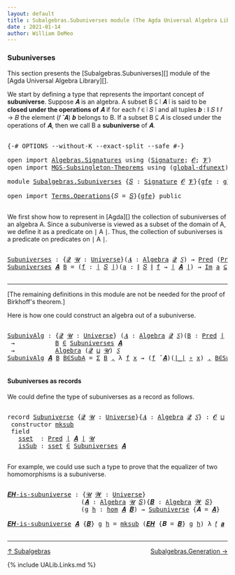 ```yaml
---
layout: default
title : Subalgebras.Subuniverses module (The Agda Universal Algebra Library)
date : 2021-01-14
author: William DeMeo
---
```


### <a id="subuniverses">Subuniverses</a>

This section presents the [Subalgebras.Subuniverses][] module of the [Agda Universal Algebra Library][].

We start by defining a type that represents the important concept of **subuniverse**. Suppose 𝑨 is an algebra.  A subset B ⊆ ∣ 𝑨 ∣ is said to be **closed under the operations of** 𝑨 if for each 𝑓 ∈ ∣ 𝑆 ∣ and all tuples 𝒃 : ∥ 𝑆 ∥ 𝑓 → 𝐵 the element (𝑓 ̂ 𝑨) 𝒃 belongs to B. If a subset B ⊆ 𝐴 is closed under the operations of 𝑨, then we call B a **subuniverse** of 𝑨.

<pre class="Agda">

<a id="672" class="Symbol">{-#</a> <a id="676" class="Keyword">OPTIONS</a> <a id="684" class="Pragma">--without-K</a> <a id="696" class="Pragma">--exact-split</a> <a id="710" class="Pragma">--safe</a> <a id="717" class="Symbol">#-}</a>

<a id="722" class="Keyword">open</a> <a id="727" class="Keyword">import</a> <a id="734" href="Algebras.Signatures.html" class="Module">Algebras.Signatures</a> <a id="754" class="Keyword">using</a> <a id="760" class="Symbol">(</a><a id="761" href="Algebras.Signatures.html#1299" class="Function">Signature</a><a id="770" class="Symbol">;</a> <a id="772" href="Prelude.Preliminaries.html#5600" class="Generalizable">𝓞</a><a id="773" class="Symbol">;</a> <a id="775" href="Universes.html#262" class="Generalizable">𝓥</a><a id="776" class="Symbol">)</a>
<a id="778" class="Keyword">open</a> <a id="783" class="Keyword">import</a> <a id="790" href="MGS-Subsingleton-Theorems.html" class="Module">MGS-Subsingleton-Theorems</a> <a id="816" class="Keyword">using</a> <a id="822" class="Symbol">(</a><a id="823" href="MGS-Subsingleton-Theorems.html#3468" class="Function">global-dfunext</a><a id="837" class="Symbol">)</a>

<a id="840" class="Keyword">module</a> <a id="847" href="Subalgebras.Subuniverses.html" class="Module">Subalgebras.Subuniverses</a> <a id="872" class="Symbol">{</a><a id="873" href="Subalgebras.Subuniverses.html#873" class="Bound">𝑆</a> <a id="875" class="Symbol">:</a> <a id="877" href="Algebras.Signatures.html#1299" class="Function">Signature</a> <a id="887" href="Prelude.Preliminaries.html#5600" class="Generalizable">𝓞</a> <a id="889" href="Universes.html#262" class="Generalizable">𝓥</a><a id="890" class="Symbol">}{</a><a id="892" href="Subalgebras.Subuniverses.html#892" class="Bound">gfe</a> <a id="896" class="Symbol">:</a> <a id="898" href="MGS-Subsingleton-Theorems.html#3468" class="Function">global-dfunext</a><a id="912" class="Symbol">}</a> <a id="914" class="Keyword">where</a>

<a id="921" class="Keyword">open</a> <a id="926" class="Keyword">import</a> <a id="933" href="Terms.Operations.html" class="Module">Terms.Operations</a><a id="949" class="Symbol">{</a><a id="950" class="Argument">𝑆</a> <a id="952" class="Symbol">=</a> <a id="954" href="Subalgebras.Subuniverses.html#873" class="Bound">𝑆</a><a id="955" class="Symbol">}{</a><a id="957" href="Subalgebras.Subuniverses.html#892" class="Bound">gfe</a><a id="960" class="Symbol">}</a> <a id="962" class="Keyword">public</a>

</pre>

We first show how to represent in [Agda][] the collection of subuniverses of an algebra A.  Since a subuniverse is viewed as a subset of the domain of A, we define it as a predicate on ∣ A ∣.  Thus, the collection of subuniverses is a predicate on predicates on ∣ A ∣.

<pre class="Agda">

<a id="Subuniverses"></a><a id="1266" href="Subalgebras.Subuniverses.html#1266" class="Function">Subuniverses</a> <a id="1279" class="Symbol">:</a> <a id="1281" class="Symbol">{</a><a id="1282" href="Subalgebras.Subuniverses.html#1282" class="Bound">𝓠</a> <a id="1284" href="Subalgebras.Subuniverses.html#1284" class="Bound">𝓤</a> <a id="1286" class="Symbol">:</a> <a id="1288" href="Agda.Primitive.html#423" class="Function">Universe</a><a id="1296" class="Symbol">}(</a><a id="1298" href="Subalgebras.Subuniverses.html#1298" class="Bound">𝑨</a> <a id="1300" class="Symbol">:</a> <a id="1302" href="Algebras.Algebras.html#694" class="Function">Algebra</a> <a id="1310" href="Subalgebras.Subuniverses.html#1282" class="Bound">𝓠</a> <a id="1312" href="Subalgebras.Subuniverses.html#873" class="Bound">𝑆</a><a id="1313" class="Symbol">)</a> <a id="1315" class="Symbol">→</a> <a id="1317" href="Relations.Unary.html#1062" class="Function">Pred</a> <a id="1322" class="Symbol">(</a><a id="1323" href="Relations.Unary.html#1062" class="Function">Pred</a> <a id="1328" href="Prelude.Preliminaries.html#13569" class="Function Operator">∣</a> <a id="1330" href="Subalgebras.Subuniverses.html#1298" class="Bound">𝑨</a> <a id="1332" href="Prelude.Preliminaries.html#13569" class="Function Operator">∣</a> <a id="1334" href="Subalgebras.Subuniverses.html#1284" class="Bound">𝓤</a><a id="1335" class="Symbol">)</a> <a id="1337" class="Symbol">(</a><a id="1338" href="Subalgebras.Subuniverses.html#887" class="Bound">𝓞</a> <a id="1340" href="Agda.Primitive.html#636" class="Function Operator">⊔</a> <a id="1342" href="Subalgebras.Subuniverses.html#889" class="Bound">𝓥</a> <a id="1344" href="Agda.Primitive.html#636" class="Function Operator">⊔</a> <a id="1346" href="Subalgebras.Subuniverses.html#1282" class="Bound">𝓠</a> <a id="1348" href="Agda.Primitive.html#636" class="Function Operator">⊔</a> <a id="1350" href="Subalgebras.Subuniverses.html#1284" class="Bound">𝓤</a><a id="1351" class="Symbol">)</a>
<a id="1353" href="Subalgebras.Subuniverses.html#1266" class="Function">Subuniverses</a> <a id="1366" href="Subalgebras.Subuniverses.html#1366" class="Bound">𝑨</a> <a id="1368" href="Subalgebras.Subuniverses.html#1368" class="Bound">B</a> <a id="1370" class="Symbol">=</a> <a id="1372" class="Symbol">(</a><a id="1373" href="Subalgebras.Subuniverses.html#1373" class="Bound">f</a> <a id="1375" class="Symbol">:</a> <a id="1377" href="Prelude.Preliminaries.html#13569" class="Function Operator">∣</a> <a id="1379" href="Subalgebras.Subuniverses.html#873" class="Bound">𝑆</a> <a id="1381" href="Prelude.Preliminaries.html#13569" class="Function Operator">∣</a><a id="1382" class="Symbol">)(</a><a id="1384" href="Subalgebras.Subuniverses.html#1384" class="Bound">a</a> <a id="1386" class="Symbol">:</a> <a id="1388" href="Prelude.Preliminaries.html#13647" class="Function Operator">∥</a> <a id="1390" href="Subalgebras.Subuniverses.html#873" class="Bound">𝑆</a> <a id="1392" href="Prelude.Preliminaries.html#13647" class="Function Operator">∥</a> <a id="1394" href="Subalgebras.Subuniverses.html#1373" class="Bound">f</a> <a id="1396" class="Symbol">→</a> <a id="1398" href="Prelude.Preliminaries.html#13569" class="Function Operator">∣</a> <a id="1400" href="Subalgebras.Subuniverses.html#1366" class="Bound">𝑨</a> <a id="1402" href="Prelude.Preliminaries.html#13569" class="Function Operator">∣</a><a id="1403" class="Symbol">)</a> <a id="1405" class="Symbol">→</a> <a id="1407" href="Relations.Unary.html#4436" class="Function Operator">Im</a> <a id="1410" href="Subalgebras.Subuniverses.html#1384" class="Bound">a</a> <a id="1412" href="Relations.Unary.html#4436" class="Function Operator">⊆</a> <a id="1414" href="Subalgebras.Subuniverses.html#1368" class="Bound">B</a> <a id="1416" class="Symbol">→</a> <a id="1418" class="Symbol">(</a><a id="1419" href="Subalgebras.Subuniverses.html#1373" class="Bound">f</a> <a id="1421" href="Algebras.Algebras.html#2844" class="Function Operator">̂</a> <a id="1423" href="Subalgebras.Subuniverses.html#1366" class="Bound">𝑨</a><a id="1424" class="Symbol">)</a> <a id="1426" href="Subalgebras.Subuniverses.html#1384" class="Bound">a</a> <a id="1428" href="Relations.Unary.html#2061" class="Function Operator">∈</a> <a id="1430" href="Subalgebras.Subuniverses.html#1368" class="Bound">B</a>

</pre>

-----------------------------------------

[The remaining definitions in this module are not be needed for the proof of Birkhoff's theorem.]


Here is how one could construct an algebra out of a subuniverse.

<pre class="Agda">

<a id="SubunivAlg"></a><a id="1668" href="Subalgebras.Subuniverses.html#1668" class="Function">SubunivAlg</a> <a id="1679" class="Symbol">:</a> <a id="1681" class="Symbol">{</a><a id="1682" href="Subalgebras.Subuniverses.html#1682" class="Bound">𝓠</a> <a id="1684" href="Subalgebras.Subuniverses.html#1684" class="Bound">𝓤</a> <a id="1686" class="Symbol">:</a> <a id="1688" href="Agda.Primitive.html#423" class="Function">Universe</a><a id="1696" class="Symbol">}</a> <a id="1698" class="Symbol">(</a><a id="1699" href="Subalgebras.Subuniverses.html#1699" class="Bound">𝑨</a> <a id="1701" class="Symbol">:</a> <a id="1703" href="Algebras.Algebras.html#694" class="Function">Algebra</a> <a id="1711" href="Subalgebras.Subuniverses.html#1682" class="Bound">𝓠</a> <a id="1713" href="Subalgebras.Subuniverses.html#873" class="Bound">𝑆</a><a id="1714" class="Symbol">)(</a><a id="1716" href="Subalgebras.Subuniverses.html#1716" class="Bound">B</a> <a id="1718" class="Symbol">:</a> <a id="1720" href="Relations.Unary.html#1062" class="Function">Pred</a> <a id="1725" href="Prelude.Preliminaries.html#13569" class="Function Operator">∣</a> <a id="1727" href="Subalgebras.Subuniverses.html#1699" class="Bound">𝑨</a> <a id="1729" href="Prelude.Preliminaries.html#13569" class="Function Operator">∣</a> <a id="1731" href="Subalgebras.Subuniverses.html#1684" class="Bound">𝓤</a><a id="1732" class="Symbol">)</a>
 <a id="1735" class="Symbol">→</a>           <a id="1747" href="Subalgebras.Subuniverses.html#1716" class="Bound">B</a> <a id="1749" href="Relations.Unary.html#2061" class="Function Operator">∈</a> <a id="1751" href="Subalgebras.Subuniverses.html#1266" class="Function">Subuniverses</a> <a id="1764" href="Subalgebras.Subuniverses.html#1699" class="Bound">𝑨</a>
 <a id="1767" class="Symbol">→</a>           <a id="1779" href="Algebras.Algebras.html#694" class="Function">Algebra</a> <a id="1787" class="Symbol">(</a><a id="1788" href="Subalgebras.Subuniverses.html#1682" class="Bound">𝓠</a> <a id="1790" href="Agda.Primitive.html#636" class="Function Operator">⊔</a> <a id="1792" href="Subalgebras.Subuniverses.html#1684" class="Bound">𝓤</a><a id="1793" class="Symbol">)</a> <a id="1795" href="Subalgebras.Subuniverses.html#873" class="Bound">𝑆</a>
<a id="1797" href="Subalgebras.Subuniverses.html#1668" class="Function">SubunivAlg</a> <a id="1808" href="Subalgebras.Subuniverses.html#1808" class="Bound">𝑨</a> <a id="1810" href="Subalgebras.Subuniverses.html#1810" class="Bound">B</a> <a id="1812" href="Subalgebras.Subuniverses.html#1812" class="Bound">B∈SubA</a> <a id="1819" class="Symbol">=</a> <a id="1821" href="Sigma-Type.html#120" class="Record">Σ</a> <a id="1823" href="Subalgebras.Subuniverses.html#1810" class="Bound">B</a> <a id="1825" href="Prelude.Equality.html#463" class="InductiveConstructor Operator">,</a> <a id="1827" class="Symbol">λ</a> <a id="1829" href="Subalgebras.Subuniverses.html#1829" class="Bound">f</a> <a id="1831" href="Subalgebras.Subuniverses.html#1831" class="Bound">x</a> <a id="1833" class="Symbol">→</a> <a id="1835" class="Symbol">(</a><a id="1836" href="Subalgebras.Subuniverses.html#1829" class="Bound">f</a> <a id="1838" href="Algebras.Algebras.html#2844" class="Function Operator">̂</a> <a id="1840" href="Subalgebras.Subuniverses.html#1808" class="Bound">𝑨</a><a id="1841" class="Symbol">)(</a><a id="1843" href="Prelude.Preliminaries.html#13569" class="Function Operator">∣_∣</a> <a id="1847" href="MGS-MLTT.html#3813" class="Function Operator">∘</a> <a id="1849" href="Subalgebras.Subuniverses.html#1831" class="Bound">x</a><a id="1850" class="Symbol">)</a> <a id="1852" href="Prelude.Equality.html#463" class="InductiveConstructor Operator">,</a> <a id="1854" href="Subalgebras.Subuniverses.html#1812" class="Bound">B∈SubA</a> <a id="1861" href="Subalgebras.Subuniverses.html#1829" class="Bound">f</a> <a id="1863" class="Symbol">(</a><a id="1864" href="Prelude.Preliminaries.html#13569" class="Function Operator">∣_∣</a> <a id="1868" href="MGS-MLTT.html#3813" class="Function Operator">∘</a> <a id="1870" href="Subalgebras.Subuniverses.html#1831" class="Bound">x</a><a id="1871" class="Symbol">)(</a><a id="1873" href="Prelude.Preliminaries.html#13647" class="Function Operator">∥_∥</a> <a id="1877" href="MGS-MLTT.html#3813" class="Function Operator">∘</a> <a id="1879" href="Subalgebras.Subuniverses.html#1831" class="Bound">x</a><a id="1880" class="Symbol">)</a>

</pre>



#### <a id="subuniverses-as-records">Subuniverses as records</a>

We could define the type of subuniverses as a record as follows.

<pre class="Agda">

<a id="2043" class="Keyword">record</a> <a id="Subuniverse"></a><a id="2050" href="Subalgebras.Subuniverses.html#2050" class="Record">Subuniverse</a> <a id="2062" class="Symbol">{</a><a id="2063" href="Subalgebras.Subuniverses.html#2063" class="Bound">𝓠</a> <a id="2065" href="Subalgebras.Subuniverses.html#2065" class="Bound">𝓤</a> <a id="2067" class="Symbol">:</a> <a id="2069" href="Agda.Primitive.html#423" class="Function">Universe</a><a id="2077" class="Symbol">}{</a><a id="2079" href="Subalgebras.Subuniverses.html#2079" class="Bound">𝑨</a> <a id="2081" class="Symbol">:</a> <a id="2083" href="Algebras.Algebras.html#694" class="Function">Algebra</a> <a id="2091" href="Subalgebras.Subuniverses.html#2063" class="Bound">𝓠</a> <a id="2093" href="Subalgebras.Subuniverses.html#873" class="Bound">𝑆</a><a id="2094" class="Symbol">}</a> <a id="2096" class="Symbol">:</a> <a id="2098" href="Subalgebras.Subuniverses.html#887" class="Bound">𝓞</a> <a id="2100" href="Agda.Primitive.html#636" class="Function Operator">⊔</a> <a id="2102" href="Subalgebras.Subuniverses.html#889" class="Bound">𝓥</a> <a id="2104" href="Agda.Primitive.html#636" class="Function Operator">⊔</a> <a id="2106" class="Symbol">(</a><a id="2107" href="Subalgebras.Subuniverses.html#2063" class="Bound">𝓠</a> <a id="2109" href="Agda.Primitive.html#636" class="Function Operator">⊔</a> <a id="2111" href="Subalgebras.Subuniverses.html#2065" class="Bound">𝓤</a><a id="2112" class="Symbol">)</a> <a id="2114" href="Agda.Primitive.html#606" class="Function Operator">⁺</a> <a id="2116" href="Universes.html#403" class="Function Operator">̇</a> <a id="2118" class="Keyword">where</a>
 <a id="2125" class="Keyword">constructor</a> <a id="mksub"></a><a id="2137" href="Subalgebras.Subuniverses.html#2137" class="InductiveConstructor">mksub</a>
 <a id="2144" class="Keyword">field</a>
   <a id="Subuniverse.sset"></a><a id="2153" href="Subalgebras.Subuniverses.html#2153" class="Field">sset</a>  <a id="2159" class="Symbol">:</a> <a id="2161" href="Relations.Unary.html#1062" class="Function">Pred</a> <a id="2166" href="Prelude.Preliminaries.html#13569" class="Function Operator">∣</a> <a id="2168" href="Subalgebras.Subuniverses.html#2079" class="Bound">𝑨</a> <a id="2170" href="Prelude.Preliminaries.html#13569" class="Function Operator">∣</a> <a id="2172" href="Subalgebras.Subuniverses.html#2065" class="Bound">𝓤</a>
   <a id="Subuniverse.isSub"></a><a id="2177" href="Subalgebras.Subuniverses.html#2177" class="Field">isSub</a> <a id="2183" class="Symbol">:</a> <a id="2185" href="Subalgebras.Subuniverses.html#2153" class="Field">sset</a> <a id="2190" href="Relations.Unary.html#2061" class="Function Operator">∈</a> <a id="2192" href="Subalgebras.Subuniverses.html#1266" class="Function">Subuniverses</a> <a id="2205" href="Subalgebras.Subuniverses.html#2079" class="Bound">𝑨</a>

</pre>

For example, we could use such a type to prove that the equalizer of two homomorphisms is a subuniverse.

<pre class="Agda">

<a id="𝑬𝑯-is-subuniverse"></a><a id="2340" href="Subalgebras.Subuniverses.html#2340" class="Function">𝑬𝑯-is-subuniverse</a> <a id="2358" class="Symbol">:</a> <a id="2360" class="Symbol">{</a><a id="2361" href="Subalgebras.Subuniverses.html#2361" class="Bound">𝓤</a> <a id="2363" href="Subalgebras.Subuniverses.html#2363" class="Bound">𝓦</a> <a id="2365" class="Symbol">:</a> <a id="2367" href="Agda.Primitive.html#423" class="Function">Universe</a><a id="2375" class="Symbol">}</a>
                    <a id="2397" class="Symbol">(</a><a id="2398" href="Subalgebras.Subuniverses.html#2398" class="Bound">𝑨</a> <a id="2400" class="Symbol">:</a> <a id="2402" href="Algebras.Algebras.html#694" class="Function">Algebra</a> <a id="2410" href="Subalgebras.Subuniverses.html#2361" class="Bound">𝓤</a> <a id="2412" href="Subalgebras.Subuniverses.html#873" class="Bound">𝑆</a><a id="2413" class="Symbol">){</a><a id="2415" href="Subalgebras.Subuniverses.html#2415" class="Bound">𝑩</a> <a id="2417" class="Symbol">:</a> <a id="2419" href="Algebras.Algebras.html#694" class="Function">Algebra</a> <a id="2427" href="Subalgebras.Subuniverses.html#2363" class="Bound">𝓦</a> <a id="2429" href="Subalgebras.Subuniverses.html#873" class="Bound">𝑆</a><a id="2430" class="Symbol">}</a>
                    <a id="2452" class="Symbol">(</a><a id="2453" href="Subalgebras.Subuniverses.html#2453" class="Bound">g</a> <a id="2455" href="Subalgebras.Subuniverses.html#2455" class="Bound">h</a> <a id="2457" class="Symbol">:</a> <a id="2459" href="Homomorphisms.Basic.html#2278" class="Function">hom</a> <a id="2463" href="Subalgebras.Subuniverses.html#2398" class="Bound">𝑨</a> <a id="2465" href="Subalgebras.Subuniverses.html#2415" class="Bound">𝑩</a><a id="2466" class="Symbol">)</a> <a id="2468" class="Symbol">→</a> <a id="2470" href="Subalgebras.Subuniverses.html#2050" class="Record">Subuniverse</a> <a id="2482" class="Symbol">{</a><a id="2483" class="Argument">𝑨</a> <a id="2485" class="Symbol">=</a> <a id="2487" href="Subalgebras.Subuniverses.html#2398" class="Bound">𝑨</a><a id="2488" class="Symbol">}</a>

<a id="2491" href="Subalgebras.Subuniverses.html#2340" class="Function">𝑬𝑯-is-subuniverse</a> <a id="2509" href="Subalgebras.Subuniverses.html#2509" class="Bound">𝑨</a> <a id="2511" class="Symbol">{</a><a id="2512" href="Subalgebras.Subuniverses.html#2512" class="Bound">𝑩</a><a id="2513" class="Symbol">}</a> <a id="2515" href="Subalgebras.Subuniverses.html#2515" class="Bound">g</a> <a id="2517" href="Subalgebras.Subuniverses.html#2517" class="Bound">h</a> <a id="2519" class="Symbol">=</a> <a id="2521" href="Subalgebras.Subuniverses.html#2137" class="InductiveConstructor">mksub</a> <a id="2527" class="Symbol">(</a><a id="2528" href="Homomorphisms.Basic.html#4201" class="Function">𝑬𝑯</a> <a id="2531" class="Symbol">{</a><a id="2532" class="Argument">𝑩</a> <a id="2534" class="Symbol">=</a> <a id="2536" href="Subalgebras.Subuniverses.html#2512" class="Bound">𝑩</a><a id="2537" class="Symbol">}</a> <a id="2539" href="Subalgebras.Subuniverses.html#2515" class="Bound">g</a> <a id="2541" href="Subalgebras.Subuniverses.html#2517" class="Bound">h</a><a id="2542" class="Symbol">)</a> <a id="2544" class="Symbol">λ</a> <a id="2546" href="Subalgebras.Subuniverses.html#2546" class="Bound">𝑓</a> <a id="2548" href="Subalgebras.Subuniverses.html#2548" class="Bound">𝒂</a> <a id="2550" href="Subalgebras.Subuniverses.html#2550" class="Bound">x</a> <a id="2552" class="Symbol">→</a> <a id="2554" href="Homomorphisms.Basic.html#4518" class="Function">𝑬𝑯-closed</a> <a id="2564" class="Symbol">{</a><a id="2565" class="Argument">𝑨</a> <a id="2567" class="Symbol">=</a> <a id="2569" href="Subalgebras.Subuniverses.html#2509" class="Bound">𝑨</a><a id="2570" class="Symbol">}{</a><a id="2572" class="Argument">𝑩</a> <a id="2574" class="Symbol">=</a> <a id="2576" href="Subalgebras.Subuniverses.html#2512" class="Bound">𝑩</a><a id="2577" class="Symbol">}</a> <a id="2579" href="Subalgebras.Subuniverses.html#2515" class="Bound">g</a> <a id="2581" href="Subalgebras.Subuniverses.html#2517" class="Bound">h</a> <a id="2583" href="Subalgebras.Subuniverses.html#2546" class="Bound">𝑓</a> <a id="2585" href="Subalgebras.Subuniverses.html#2548" class="Bound">𝒂</a> <a id="2587" href="Subalgebras.Subuniverses.html#2550" class="Bound">x</a>

</pre>

-------------------------------

[↑ Subalgebras](Subalgebras.html)
<span style="float:right;">[Subalgebras.Generation →](Subalgebras.Generation.html)</span>

{% include UALib.Links.md %}
